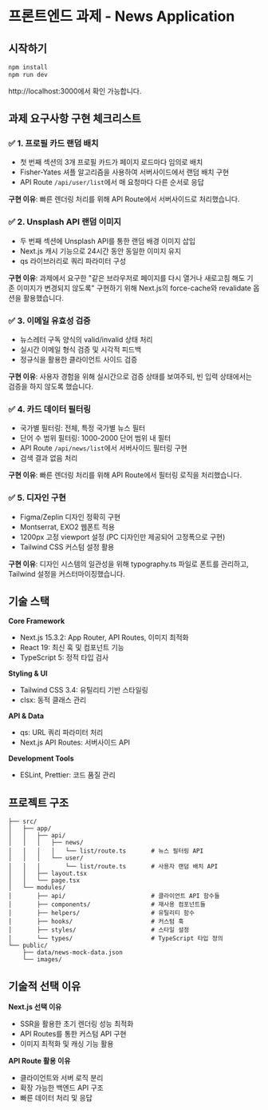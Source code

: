 # 프론트엔드 과제 - News Application
## 시작하기

```bash
npm install
npm run dev
```

http://localhost:3000에서 확인 가능합니다.

## 과제 요구사항 구현 체크리스트

### ✅ 1. 프로필 카드 랜덤 배치
- 첫 번째 섹션의 3개 프로필 카드가 페이지 로드마다 임의로 배치
- Fisher-Yates 셔플 알고리즘을 사용하여 서버사이드에서 랜덤 배치 구현
- API Route `/api/user/list`에서 매 요청마다 다른 순서로 응답

**구현 이유**: 빠른 렌더링 처리를 위해 API Route에서 서버사이드로 처리했습니다.

### ✅ 2. Unsplash API 랜덤 이미지
- 두 번째 섹션에 Unsplash API를 통한 랜덤 배경 이미지 삽입
- Next.js 캐시 기능으로 24시간 동안 동일한 이미지 유지
- qs 라이브러리로 쿼리 파라미터 구성

**구현 이유**: 과제에서 요구한 "같은 브라우저로 페이지를 다시 열거나 새로고침 해도 기존 이미지가 변경되지 않도록" 구현하기 위해 Next.js의 force-cache와 revalidate 옵션을 활용했습니다.

### ✅ 3. 이메일 유효성 검증
- 뉴스레터 구독 양식의 valid/invalid 상태 처리
- 실시간 이메일 형식 검증 및 시각적 피드백
- 정규식을 활용한 클라이언트 사이드 검증

**구현 이유**: 사용자 경험을 위해 실시간으로 검증 상태를 보여주되, 빈 입력 상태에서는 검증을 하지 않도록 했습니다.

### ✅ 4. 카드 데이터 필터링
- 국가별 필터링: 전체, 특정 국가별 뉴스 필터
- 단어 수 범위 필터링: 1000-2000 단어 범위 내 필터
- API Route `/api/news/list`에서 서버사이드 필터링 구현
- 검색 결과 없음 처리

**구현 이유**: 빠른 렌더링 처리를 위해 API Route에서 필터링 로직을 처리했습니다.

### ✅ 5. 디자인 구현
- Figma/Zeplin 디자인 정확히 구현
- Montserrat, EXO2 웹폰트 적용
- 1200px 고정 viewport 설정 (PC 디자인만 제공되어 고정폭으로 구현)
- Tailwind CSS 커스텀 설정 활용

**구현 이유**: 디자인 시스템의 일관성을 위해 typography.ts 파일로 폰트를 관리하고, Tailwind 설정을 커스터마이징했습니다.

## 기술 스택

**Core Framework**
- Next.js 15.3.2: App Router, API Routes, 이미지 최적화
- React 19: 최신 훅 및 컴포넌트 기능
- TypeScript 5: 정적 타입 검사

**Styling & UI**
- Tailwind CSS 3.4: 유틸리티 기반 스타일링
- clsx: 동적 클래스 관리

**API & Data**
- qs: URL 쿼리 파라미터 처리
- Next.js API Routes: 서버사이드 API

**Development Tools**
- ESLint, Prettier: 코드 품질 관리

## 프로젝트 구조

```
├── src/
│   ├── app/
│   │   ├── api/
│   │   │   ├── news/
│   │   │   │   └── list/route.ts       # 뉴스 필터링 API
│   │   │   └── user/
│   │   │       └── list/route.ts       # 사용자 랜덤 배치 API
│   │   ├── layout.tsx
│   │   └── page.tsx
│   └── modules/
│       ├── api/                        # 클라이언트 API 함수들
│       ├── components/                 # 재사용 컴포넌트들
│       ├── helpers/                    # 유틸리티 함수
│       ├── hooks/                      # 커스텀 훅
│       ├── styles/                     # 스타일 설정
│       └── types/                      # TypeScript 타입 정의
└── public/
    ├── data/news-mock-data.json
    └── images/
```

## 기술적 선택 이유

**Next.js 선택 이유**
- SSR을 활용한 초기 렌더링 성능 최적화
- API Routes를 통한 커스텀 API 구현
- 이미지 최적화 및 캐싱 기능 활용

**API Route 활용 이유**
- 클라이언트와 서버 로직 분리
- 확장 가능한 백엔드 API 구조
- 빠른 데이터 처리 및 응답